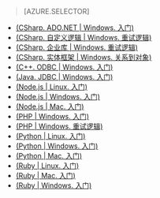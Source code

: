 > [AZURE.SELECTOR]
- [(CSharp. ADO.NET | Windows. 入门)](/documentation/articles/sql-database-develop-dotnet-simple)
- [(CSharp. 自定义逻辑 | Windows. 重试逻辑)](/documentation/articles/sql-database-develop-csharp-retry-windows)
- [(CSharp. 企业库 | Windows. 重试逻辑)](/documentation/articles/sql-database-develop-entlib-csharp-retry-windows)
- [(CSharp. 实体框架 | Windows. 关系到对象)](/documentation/articles/sql-database-develop-dotnet-simple)
- [(C++. ODBC | Windows. 入门)](http://msdn.microsoft.com/zh-cn/library/azure/hh974312.aspx)
- [(Java. JDBC | Windows. 入门)](/documentation/articles/sql-database-develop-java-simple-windows)
- [(Node.js | Linux. 入门)](/documentation/articles/sql-database-develop-nodejs-simple-linux)
- [(Node.js | Windows. 入门)](/documentation/articles/sql-database-develop-nodejs-simple-windows)
- [(Node.js | Mac. 入门)](/documentation/articles/sql-database-develop-nodejs-simple-mac)
- [(PHP | Windows. 入门)](/documentation/articles/sql-database-develop-php-simple-windows)
- [(PHP | Windows. 重试逻辑)](/documentation/articles/sql-database-develop-php-retry-windows)
- [(Python | Linux. 入门)](/documentation/articles/sql-database-develop-python-simple-ubuntu-linux)
- [(Python | Windows. 入门)](/documentation/articles/sql-database-develop-python-simple-windows)
- [(Python | Mac. 入门)](/documentation/articles/sql-database-develop-python-simple-mac-osx)
- [(Ruby | Linux. 入门)](/documentation/articles/sql-database-develop-ruby-simple-linux)
- [(Ruby | Mac. 入门)](/documentation/articles/sql-database-develop-ruby-simple-mac-osx)
- [(Ruby | Windows. 入门)](/documentation/articles/sql-database-develop-ruby-simple-windows)

<!---HONumber=Mooncake_0215_2016-->